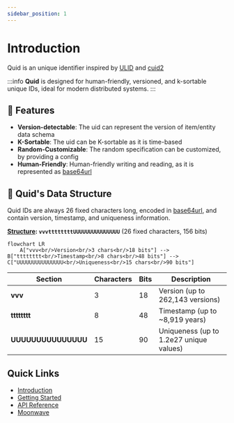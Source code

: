 ```yaml
---
sidebar_position: 1
---
```


# Introduction

Quid is an unique identifier inspired by [ULID](https://github.com/ulid/spec) and [cuid2](https://github.com/paralleldrive/cuid2)

:::info
**Quid** is designed for human-friendly, versioned, and k-sortable unique IDs, ideal for modern distributed systems.
:::

## 🚀 Features

- <strong>Version-detectable</strong>: The uid can represent the version of item/entity data schema
- <strong>K-Sortable</strong>: The uid can be K-sortable as it is time-based
- <strong>Random-Customizable</strong>: The random specification can be customized, by providing a config
- <strong>Human-Friendly</strong>: Human-friendly writing and reading, as it is represented as <a href="https://base64.guru/standards/base64url">base64url</a>

## 🧬 Quid's Data Structure

Quid IDs are always 26 fixed characters long, encoded in [base64url](https://base64.guru/standards/base64url), and contain version, timestamp, and uniqueness information.

**<u>Structure</u>: `vvvttttttttUUUUUUUUUUUUUUU`** (26 fixed characters, 156 bits)

```mermaid
flowchart LR
    A["vvv<br/>Version<br/>3 chars<br/>18 bits"] --> B["tttttttt<br/>Timestamp<br/>8 chars<br/>48 bits"] --> C["UUUUUUUUUUUUUUU<br/>Uniqueness<br/>15 chars<br/>90 bits"]
```

| Section         | Characters | Bits | Description                                      |
|----------------|-------|------|--------------------------------------------------|
| <strong>vvv</strong>         | 3     | 18   | Version (up to 262,143 versions)                |
| <strong>tttttttt</strong>    | 8     | 48   | Timestamp (up to ~8,919 years)                  |
| <strong>UUUUUUUUUUUUUUU</strong> | 15    | 90   | Uniqueness (up to 1.2e27 unique values)         |

## Quick Links

- [Introduction](./intro.md)
- [Getting Started](./getting-started.md)
- [API Reference](../api)
- [Moonwave](https://eryn.io/moonwave/docs/intro)
